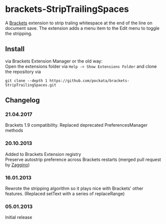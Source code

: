  brackets-StripTrailingSpaces
=================

A [Brackets](http://brackets.io) extension to strip traling whitespace at the end of the line on document save.
The extension adds a menu item to the Edit menu to toggle the stripping.

## Install

via Brackets Extension Manager or the old way:  
Open the extensions folder via `Help -> Show Extensions Folder` and clone the repository via

`git clone --depth 1 https://github.com/pockata/brackets-StripTrailingSpaces.git`


## Changelog

### 21.04.2017
Brackets 1.9 compatibility. Replaced deprecated PreferencesManager methods

### 20.10.2013
Added to Brackets Extension registry  
Preserve autostrip preference across Brackets restarts (merged pull request by [Zaggino](https://github.com/zaggino))

### 16.01.2013
Rewrote the stripping algorithm so it plays nice with Brackets' other features.
(Replaced setText with a series of replaceRange)

### 05.01.2013
Initial release
